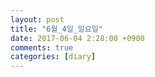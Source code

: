 ```yaml
---
layout: post
title: "6월_4일_일요일"
date: 2017-06-04 2:28:00 +0900
comments: true 
categories: [diary] 
---
```

